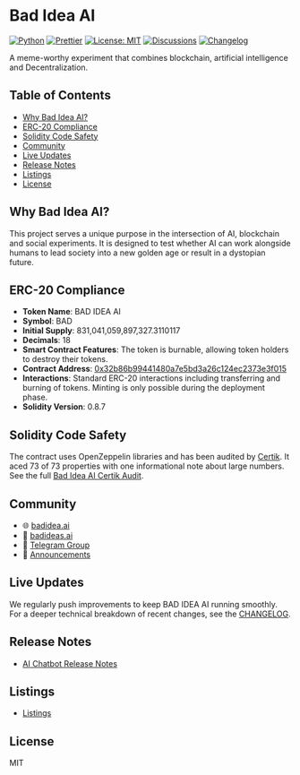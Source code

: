 # Bad Idea AI

[![Python](https://img.shields.io/badge/python-3.12-blue)](https://www.python.org)
[![Prettier](https://img.shields.io/badge/code_style-prettier-ff69b4.svg)](https://prettier.io)
[![License: MIT](https://img.shields.io/badge/License-MIT-yellow.svg)](LICENSE)
[![Discussions](https://img.shields.io/badge/Chat-Discussions-blue?logo=github)](https://github.com/MrLightspeed/Bad-Idea-AI/discussions)
[![Changelog](https://img.shields.io/badge/CHANGELOG-md-blue)](CHANGELOG.md)

A meme-worthy experiment that combines blockchain, artificial intelligence and Decentralization.

## Table of Contents

- [Why Bad Idea AI?](#why-bad-idea-ai)
- [ERC-20 Compliance](#erc-20-compliance)
- [Solidity Code Safety](#solidity-code-safety)
- [Community](#community)
- [Live Updates](#live-updates)
- [Release Notes](#release-notes)
- [Listings](#listings)
- [License](#license)

## Why Bad Idea AI?

This project serves a unique purpose in the intersection of AI, blockchain and social experiments. It is designed to test whether AI can work alongside humans to lead society into a new golden age or result in a dystopian future.

## ERC-20 Compliance

- **Token Name**: BAD IDEA AI
- **Symbol**: BAD
- **Initial Supply**: 831,041,059,897,327.3110117
- **Decimals**: 18
- **Smart Contract Features**: The token is burnable, allowing token holders to destroy their tokens.
- **Contract Address**: [0x32b86b99441480a7e5bd3a26c124ec2373e3f015](https://etherscan.io/address/0x32b86b99441480a7e5bd3a26c124ec2373e3f015)
- **Interactions**: Standard ERC-20 interactions including transferring and burning of tokens. Minting is only possible during the deployment phase.
- **Solidity Version**: 0.8.7

## Solidity Code Safety

The contract uses OpenZeppelin libraries and has been audited by [Certik](https://skynet.certik.com/projects/bad-idea). It aced 73 of 73 properties with one informational note about large numbers. See the full [Bad Idea AI Certik Audit](Bad%20Idea%20AI%20Certik%20Audit.pdf).

## Community

- 🌐 [badidea.ai](https://badidea.ai)
- 📰 [badideas.ai](https://badideas.ai)
- 👥 [Telegram Group](https://t.me/badideaai)
- 📢 [Announcements](https://t.me/Bad_Idea_AI)

## Live Updates

We regularly push improvements to keep BAD IDEA AI running smoothly. For a deeper technical breakdown of recent changes, see the [CHANGELOG](CHANGELOG.md).

## Release Notes

- [AI Chatbot Release Notes](BADIDEAAI_Release_Notes.md)

## Listings

- [Listings](LISTINGS.md)

## License

MIT
